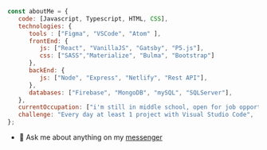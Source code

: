 ```javascript
const aboutMe = {
   code: [Javascript, Typescript, HTML, CSS],
   technologies: {
      tools : ["Figma", "VSCode", "Atom" ],
      frontEnd: {
         js: ["React", "VanillaJS", "Gatsby", "P5.js"],
         css: ["SASS","Materialize", "Bulma", "Bootstrap"]
      },
      backEnd: {
         js: ["Node", "Express", "Netlify", "Rest API"],
      },
      databases: ["Firebase", "MongoDB", "mySQL", "SQLServer"],
   },
   currentOccupation: ["i'm still in middle school, open for job opportunities"],
   challenge: "Every day at least 1 project with Visual Studio Code",
};
```
- 💬 Ask me about anything on my [messenger](https://www.messenger.com/t/acotamuwas)
<!--
**kubo550/kubo550** is a ✨ _special_ ✨ repository because its `README.md` (this file) appears on your GitHub profile.

Here are some ideas to get you started:

- 🔭 I’m currently working on ...
- 🌱 I’m currently learning ...
- 👯 I’m looking to collaborate on ...
- 🤔 I’m looking for help with ...
- 💬 Ask me about ...
- 📫 How to reach me: ...
- 😄 Pronouns: ...
- ⚡ Fun fact: ...
-->
